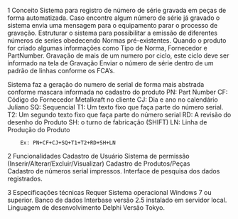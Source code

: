 1	Conceito
  Sistema para registro de número de série gravada em peças de forma automatizada. 
  Caso encontre algum número de série já gravado o sistema envia uma mensagem para o equipamento parar o processo de gravação.
  Estruturar o sistema para possibilitar a emissão de diferentes números de series obedecendo Normas pré-existentes. 
  Quando o produto for criado algumas informações como Tipo de Norma, Fornecedor e PartNumber.
  Gravação de mais de um numero por ciclo, este ciclo deve ser informado na tela de Gravação
  Enviar o número de série dentro de um padrão de linhas conforme os FCA’s.

  Sistema faz a geração do numero de serial de forma mais abstrada conforme mascara informada no cadastro do produto
    PN: Part Number
    CF:  Código do Fornecedor Metalkraft no cliente
    CJ:  Dia e ano no calendário Juliano
    SQ: Sequencial
    T1: Um texto fixo que faça parte do número serial.
    T2: Um segundo texto fixo que faça parte do número serial
    RD: A revisão do desenho do Produto
    SH: o turno de fabricação (SHIFT) 
    LN: Linha de Produção do Produto
        
        Ex: PN+CF+CJ+SQ+T1+T2+RD+SH+LN
    
2	Funcionalidades
	Cadastro de Usuário
  Sistema de permissão (Inserir/Alterar/Excluir/Visualizar)
	Cadastro de Produtos/Peças	
	Cadastro de números serial impressos.
	Interface de pesquisa dos dados registrados.

3	Especificações técnicas
  Requer Sistema operacional Windows 7 ou superior. 
  Banco de dados Interbase versão 2.5 instalado em servidor local.
  Linguagem de desenvolvimento Delphi Versão Tokyo.
